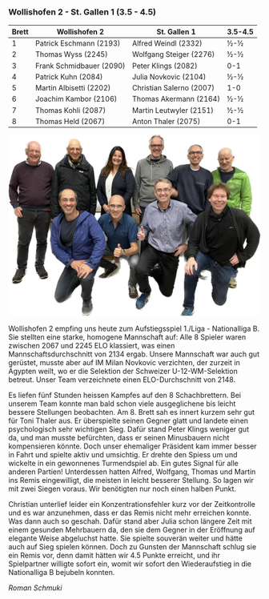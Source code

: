 ### Wollishofen 2 - St. Gallen 1 (3.5 - 4.5)

| Brett | Wollishofen 2            | St. Gallen 1             | 3.5-4.5 |
|-------|--------------------------|--------------------------|---------|
| 1     | Patrick Eschmann (2193)  | Alfred Weindl (2332)     | ½-½     |
| 2     | Thomas Wyss (2245)       | Wolfgang Steiger (2276)  | ½-½     |
| 3     | Frank Schmidbauer (2090) | Peter Klings (2082)      | 0-1     |
| 4     | Patrick Kuhn (2084)      | Julia Novkovic (2104)    | ½-½     |
| 5     | Martin Albisetti (2202)  | Christian Salerno (2007) | 1-0     |
| 6     | Joachim Kambor (2106)    | Thomas Akermann (2164)   | ½-½     |
| 7     | Thomas Kohli (2087)      | Martin Leutwyler (2151)  | ½-½     |
| 8     | Thomas Held (2067)       | Anton Thaler (2075)      | 0-1     |

![Aufstiegsfoto](/assets/img/smm/smm-sg1-aufstieg.jpg)

Wollishofen 2 empfing uns heute zum Aufstiegsspiel 1./Liga - Nationalliga B. Sie stellten eine starke, homogene
Mannschaft auf: Alle 8 Spieler waren zwischen 2067 und 2245 ELO klassiert, was einen Mannschaftsdurchschnitt von 2134
ergab. Unsere Mannschaft war auch gut gerüstet, musste aber auf IM Milan Novkovic verzichten, der zurzeit in Ägypten
weilt, wo er die Selektion der Schweizer U-12-WM-Selektion betreut.
Unser Team verzeichnete einen ELO-Durchschnitt von 2148.

Es liefen fünf Stunden heissen Kampfes auf den 8 Schachbrettern. Bei unserem Team konnte man bald schon viele
ausgeglichene bis leicht bessere Stellungen beobachten. Am 8. Brett sah es innert kurzem sehr gut für Toni Thaler aus.
Er überspielte seinen Gegner glatt und landete einen psychologisch sehr wichtigen Sieg.
Dafür stand Peter Klings weniger gut da, und man musste befürchten, dass er seinen Minusbauern nicht kompensieren
könnte. Doch unser ehemaliger Präsident kam immer besser in Fahrt und spielte aktiv und umsichtig. Er drehte den Spiess
um und wickelte in ein gewonnenes Turmendspiel ab. Ein gutes Signal für alle anderen Partien!
Unterdessen hatten Alfred, Wolfgang, Thomas und Martin ins Remis eingewilligt, die meisten in leicht besserer Stellung.
So lagen wir mit zwei Siegen voraus. Wir benötigten nur noch einen halben Punkt.

Christian unterlief leider ein Konzentrationsfehler kurz vor der Zeitkontrolle und es war anzunehmen, dass er das Remis
nicht mehr erreichen konnte. Was dann auch so geschah. Dafür stand aber Julia schon längere Zeit mit einem gesunden
Mehrbauern da, den sie dem Gegner in der Eröffnung auf elegante Weise abgeluchst hatte. Sie spielte souverän weiter und
hätte auch auf Sieg spielen können. Doch zu Gunsten der Mannschaft schlug sie ein Remis vor, denn damit hätten wir 4.5
Punkte erreicht, und ihr Spielpartner willigte sofort ein, womit wir sofort den Wiederaufstieg in die Nationalliga B
bejubeln konnten.

_Roman Schmuki_
